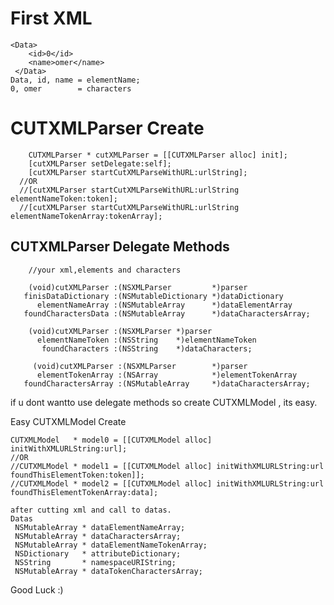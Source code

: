 
First XML
===
 	<Data>
    	<id>0</id>
    	<name>omer</name>
	 </Data>
    Data, id, name = elementName;
    0, omer        = characters 


CUTXMLParser Create 
=====
        CUTXMLParser * cutXMLParser = [[CUTXMLParser alloc] init];
        [cutXMLParser setDelegate:self];
        [cutXMLParser startCutXMLParseWithURL:urlString];
      //OR   
      //[cutXMLParser startCutXMLParseWithURL:urlString elementNameToken:token];
      //[cutXMLParser startCutXMLParseWithURL:urlString elementNameTokenArray:tokenArray];
      
CUTXMLParser Delegate Methods
--
		
		//your xml,elements and characters 
		
 		(void)cutXMLParser :(NSXMLParser         *)parser
	   finisDataDictionary :(NSMutableDictionary *)dataDictionary
          elementNameArray :(NSMutableArray      *)dataElementArray
       foundCharactersData :(NSMutableArray      *)dataCharactersArray;

    	(void)cutXMLParser :(NSXMLParser *)parser
	      elementNameToken :(NSString    *)elementNameToken
     	   foundCharacters :(NSString    *)dataCharacters;
		 
		 (void)cutXMLParser :(NSXMLParser        *)parser
		  elementTokenArray :(NSArray            *)elementTokenArray
	   foundCharactersArray :(NSMutableArray     *)dataCharactersArray;


if u dont wantto use delegate methods so create CUTXMLModel , its easy.

Easy CUTXMLModel Create

    CUTXMLModel   * model0 = [[CUTXMLModel alloc] initWithXMLURLString:url];
    //OR
    //CUTXMLModel * model1 = [[CUTXMLModel alloc] initWithXMLURLString:url foundThisElementToken:token]];
    //CUTXMLModel * model2 = [[CUTXMLModel alloc] initWithXMLURLString:url foundThisElementTokenArray:data];
    
    after cutting xml and call to datas.
    Datas
     NSMutableArray * dataElementNameArray;
     NSMutableArray * dataCharactersArray;
     NSMutableArray * dataElementNameTokenArray;
     NSDictionary   * attributeDictionary;
     NSString       * namespaceURIString;
     NSMutableArray * dataTokenCharactersArray;

  Good Luck :)
    
    
    
    
    
